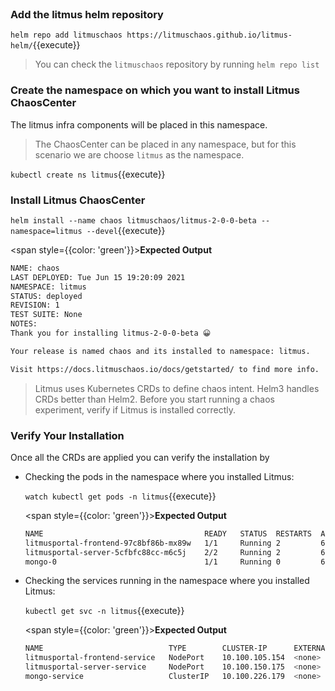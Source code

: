 <br>

### Add the litmus helm repository

`helm repo add litmuschaos https://litmuschaos.github.io/litmus-helm/`{{execute}}

> You can check the `litmuschaos` repository by running `helm repo list`

### Create the namespace on which you want to install Litmus ChaosCenter

The litmus infra components will be placed in this namespace.

> The ChaosCenter can be placed in any namespace, but for this scenario we are choose `litmus` as the namespace.

`kubectl create ns litmus`{{execute}}

### Install Litmus ChaosCenter

`helm install --name chaos litmuschaos/litmus-2-0-0-beta --namespace=litmus --devel`{{execute}}

<span style={{color: 'green'}}><b>Expected Output</b></span>

```bash
NAME: chaos
LAST DEPLOYED: Tue Jun 15 19:20:09 2021
NAMESPACE: litmus
STATUS: deployed
REVISION: 1
TEST SUITE: None
NOTES:
Thank you for installing litmus-2-0-0-beta 😀

Your release is named chaos and its installed to namespace: litmus.

Visit https://docs.litmuschaos.io/docs/getstarted/ to find more info.
```

> Litmus uses Kubernetes CRDs to define chaos intent. Helm3 handles CRDs better than Helm2. Before you start running a chaos experiment, verify if Litmus is installed correctly.

### Verify Your Installation

Once all the CRDs are applied you can verify the installation by

- Checking the pods in the namespace where you installed Litmus:

  `watch kubectl get pods -n litmus`{{execute}}

  <span style={{color: 'green'}}>**Expected Output**</span>

  ```bash
  NAME                                    READY   STATUS  RESTARTS  AGE
  litmusportal-frontend-97c8bf86b-mx89w   1/1     Running 2         6m24s
  litmusportal-server-5cfbfc88cc-m6c5j    2/2     Running 2         6m19s
  mongo-0                                 1/1     Running 0         6m16s
  ```

- Checking the services running in the namespace where you installed Litmus:

  `kubectl get svc -n litmus`{{execute}}

  <span style={{color: 'green'}}>**Expected Output**</span>

  ```bash
  NAME                            TYPE        CLUSTER-IP      EXTERNAL-IP PORT(S)                       AGE
  litmusportal-frontend-service   NodePort    10.100.105.154  <none>      9091:30229/TCP                7m14s
  litmusportal-server-service     NodePort    10.100.150.175  <none>      9002:30479/TCP,9003:31949/TCP 7m8s
  mongo-service                   ClusterIP   10.100.226.179  <none>      27017/TCP                     7m6s
  ```
